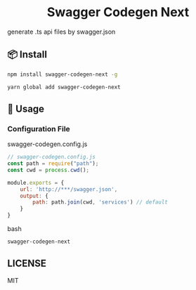 <h1 align="center">Swagger Codegen Next</h1>

generate .ts api files by swagger.json

## 📦 Install

```bash
npm install swagger-codegen-next -g
```

```bash
yarn global add swagger-codegen-next
```



## 🔨 Usage

### Configuration File
swagger-codegen.config.js

```javascript
// swagger-codegen.config.js
const path = require("path");
const cwd = process.cwd();

module.exports = {
    url: 'http://***/swagger.json',
    output: {
        path: path.join(cwd, 'services') // default
    }
}

```

bash 
```bash
swagger-codegen-next
```

## LICENSE
MIT